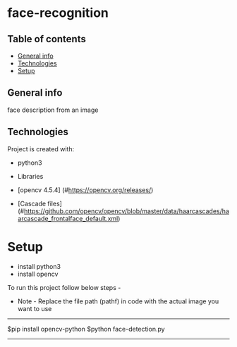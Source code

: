# face-recognition

## Table of contents

- [General info](#general-info)
- [Technologies](#technologies)
- [Setup](#setup)

## General info

face description from an image

## Technologies

Project is created with:

- python3

- Libraries

- [opencv 4.5.4] (#https://opencv.org/releases/)
- [Cascade files] (#https://github.com/opencv/opencv/blob/master/data/haarcascades/haarcascade_frontalface_default.xml)

# Setup

- install python3
- install opencv

To run this project follow below steps -

- Note - Replace the file path (pathf) in code with the actual image you want to use

---

$pip install opencv-python
$python face-detection.py

---
